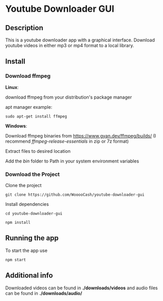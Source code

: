 # Youtube Downloader GUI

## Description

This is a youtube downloader app with a graphical interface. Download youtube videos in either mp3 or mp4 format to a local library.

## Install

### Download ffmpeg

**Linux**:

download ffmpeg from your distribution's package manager

apt manager example:
```
sudo apt-get install ffmpeg
```

**Windows**:

Download ffmpeg binaries from https://www.gyan.dev/ffmpeg/builds/ (I recommend *ffmpeg-release-essentials* in zip or 7z format)

Extract files to desired location

Add the *bin* folder to Path in your system environment variables


### Download the Project

Clone the project

```
git clone https://github.com/WooooCash/youtube-downloader-gui
```

Install dependencies

```
cd youtube-downloader-gui
```
```
npm install
```

## Running the app

To start the app use
```
npm start
```

## Additional info

Downloaded videos can be found in **./downloads/videos** and audio files can be found in **./downloads/audio/**



